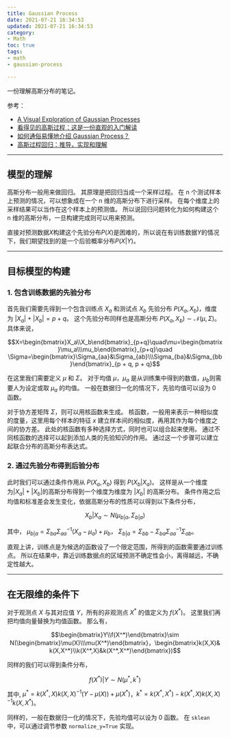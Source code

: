 ```yaml
---
title: Gaussian Process
date: 2021-07-21 16:34:53
updated: 2021-07-21 16:34:53
category: 
- Math
toc: true
tags: 
- math
- gaussian-process

---
```

<!-- omit in toc -->

一份理解高斯分布的笔记。

<!-- more -->

参考：
- [A Visual Exploration of Gaussian Processes](https://www.jgoertler.com/visual-exploration-gaussian-processes/)
- [看得见的高斯过程：这是一份直观的入门解读](https://zhuanlan.zhihu.com/p/56562456)
- [如何通俗易懂地介绍 Gaussian Process？](https://www.zhihu.com/question/46631426/answer/1735470753)
- [高斯过程回归：推导，实现和理解](https://zhuanlan.zhihu.com/p/104601803)

---------

## 模型的理解

高斯分布一般用来做回归。
其原理是把回归当成一个采样过程。
在 n 个测试样本上预测的情况，可以想象成在一个 n 维的高斯分布下进行采样。
在每个维度上的采样结果可以当作在这个样本上的预测值。
所以说回归问题转化为如何构建这个 n 维的高斯分布，一旦构建完成则可以用来预测。

直接对预测数据$X$构建这个先验分布$P(X)$是困难的，所以说在有训练数据$Y$的情况下，我们期望找到的是一个后验概率分布$P(X|Y)$。

---------
## 目标模型的构建

### 1. 包含训练数据的先验分布

首先我们需要先得到一个包含训练点 $X_a$ 和测试点 $X_b$ 先验分布 $P (X_a,X_b)$，维度为 $|X_a|+|X_b| = p + q$。
这个先验分布同样也是高斯分布 $P(X_a,X_b) \sim \mathcal{N}(\mu,\,\Sigma)$。
具体来说，

$$X=\begin{bmatrix}X_a\\X_b\end{bmatrix}_{p+q}\quad\mu=\begin{bmatrix}\mu_a\\\mu_b\end{bmatrix}_{p+q}\quad \Sigma=\begin{bmatrix}\Sigma_{aa}&\Sigma_{ab}\\\Sigma_{ba}&\Sigma_{bb}\end{bmatrix}_{p + q, p + q}$$

在这里我们需要定义 $\mu$ 和 $\Sigma$。
对于均值 $\mu$，$\mu_a$ 是从训练集中得到的数值，$\mu_b$则需要人为设定或取 $\mu_a$ 的均值。
一般在数据归一化的情况下，先验均值可以设为 0 函数。

对于协方差矩阵 $\Sigma$，则可以用核函数来生成。
核函数，一般用来表示一种相似度的度量，这里用每个样本的特征 $x$ 建立样本间的相似度，再用其作为每个维度之间的协方差。
此处的核函数有多种选择方式，同时也可以组合起来使用。
通过不同核函数的选择可以起到添加人类的先验知识的作用。
通过这一个步骤可以建立起联合分布的高斯分布表达式。

### 2. 通过先验分布得到后验分布

此时我们可以通过条件作用从 $P(X_a,X_b)$ 得到 $P(X_b|X_a)$。
这样是从一个维度为$|X_a|+|X_b|$的高斯分布得到一个维度为维度为 $|X_b|$ 的高斯分布。
条件作用之后均值和标准差会发生变化，依据高斯分布的性质可以得到以下条件分布，

$$X_b|X_a\sim N(\mu_{b|a},\Sigma_{b|a})$$

其中，
$\mu_{b|a}=\Sigma_{ba}\Sigma^{-1}_{aa}(X_a-\mu_a)+\mu_b$，
$\Sigma_{b|a}=\Sigma_{bb}-\Sigma_{ba}\Sigma^{-1}_{aa}\Sigma_{ab}$。

直观上讲，训练点是为候选的函数设了一个限定范围，所得到的函数需要通过训练点。
所以在结果中，靠近训练数据点的区域预测不确定性会小，离得越远，不确定性越大。

--------
## 在无限维的条件下

对于观测点 $X$ 与其对应值 $Y$，所有的非观测点 $X^*$ 的值定义为 $f(X^*)$。
这里我们再把均值向量替换为均值函数。
那么有，

$$\begin{bmatrix}Y\\f(X^*)\end{bmatrix}\sim N(\begin{bmatrix}\mu(X)\\\mu(X^*)\end{bmatrix}，\begin{bmatrix}k(X,X)& k(X,X^*)\\k(X^*,X)&k(X^*,X^*)\end{bmatrix})$$

同样的我们可以得到条件分布，

$$f(X^*)|Y\sim N(\mu^*,k^*)$$

其中, $\mu^\ast=k(X^\ast,X)k(X,X)^{-1}(Y-\mu(X))+\mu(X^\ast)$，$k^\ast=k(X^\ast,X^\ast)-k(X^\ast,X)k(X,X)^{-1}k(X,X^\ast)$。

同样的，一般在数据归一化的情况下，先验均值可以设为 0 函数。
在 `sklean` 中，可以通过调节参数 `normalize_y=True` 实现。